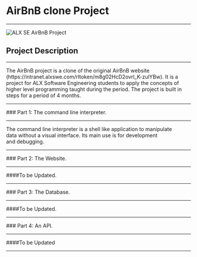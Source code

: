 # AirBnB clone Project

<hr>

<img source="https://s3.amazonaws.com/alx-intranet.hbtn.io/uploads/medias/2018/6/65f4a1dd9c51265f49d0.png?X-Amz-Algorithm=AWS4-HMAC-SHA256&X-Amz-Credential=AKIARDDGGGOUSBVO6H7D%2F20230206%2Fus-east-1%2Fs3%2Faws4_request&X-Amz-Date=20230206T084337Z&X-Amz-Expires=86400&X-Amz-SignedHeaders=host&X-Amz-Signature=7cb3e02fba9ccc35cc4ec460b745a88f31fb58fae8a9264d705e4c25d54e17f9"
style="display: inline-block; margin: 0 auto; max-width: 300px"
alt-text="AirBnB Banner"
title="ALX SE AirBnB Project">


## Project Description
<hr>
The AirBnB project is a clone of the original AirBnB website (https://intranet.alxswe.com/rltoken/m8g02HcD2ovrl_K-zulYBw). It is a project for ALX Software Engineering students to apply the concepts of higher level programming taught during the period. The project is built in steps for a period of 4 months.
<hr>
	### Part 1: The command line interpreter.
<hr>
	The command line interpreter is a shell like application to manipulate 
	<br>data without a visual interface. Its main use is for development
	<br>and debugging.
<hr>
	### Part 2: The Website.
<hr>
	####To be Updated.
<hr>
	### Part 3: The Database.
<hr>
	####To be Updated.
<hr>
	### Part 4: An API.
<hr>
	####To be Updated
<hr>


